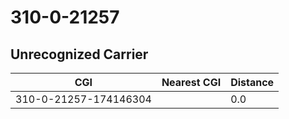 # 310-0-21257
## Unrecognized Carrier


| CGI | Nearest CGI | Distance |
|-----|-------------|----------|
| 310-0-21257-174146304 |  | 0.0 |
